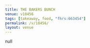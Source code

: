 ```yaml
---
title: THE BAKERS BUNCH
venue: v18456
tags: [takeaway, food, "fhrs:663454"]
permalink: /v/18456/
layout: venue
---
```

null